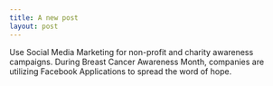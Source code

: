 ```yaml
---
title: A new post
layout: post
---
```



Use Social Media Marketing for non-profit and charity awareness campaigns. During Breast Cancer Awareness Month, companies are utilizing Facebook Applications to spread the word of hope.
